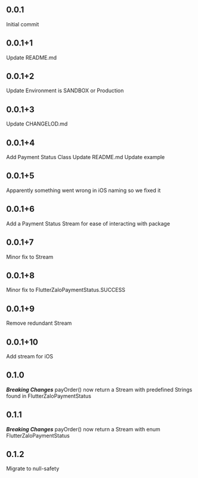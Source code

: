 ## 0.0.1

Initial commit

## 0.0.1+1

Update README.md

## 0.0.1+2

Update Environment is SANDBOX or Production

## 0.0.1+3

Update CHANGELOD.md

## 0.0.1+4

Add Payment Status Class
Update README.md
Update example

## 0.0.1+5

Apparently something went wrong in iOS naming so we fixed it

## 0.0.1+6
Add a Payment Status Stream for ease of interacting with package

## 0.0.1+7
Minor fix to Stream

## 0.0.1+8
Minor fix to FlutterZaloPaymentStatus.SUCCESS

## 0.0.1+9
Remove redundant Stream

## 0.0.1+10
Add stream for iOS

## 0.1.0

***Breaking Changes***
payOrder() now return a Stream with predefined Strings found in FlutterZaloPaymentStatus

## 0.1.1
***Breaking Changes***
payOrder() now return a Stream with enum FlutterZaloPaymentStatus

## 0.1.2
Migrate to null-safety